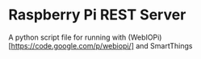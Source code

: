 Raspberry Pi REST Server
=======================
A python script file for running with (WebIOPi)[https://code.google.com/p/webiopi/] and SmartThings

